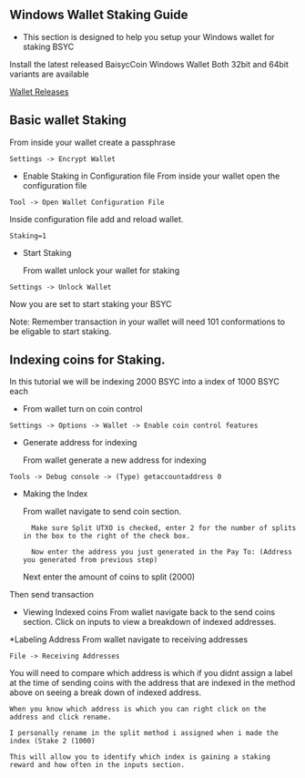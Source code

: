 ## Windows Wallet Staking Guide
* This section is designed to help you setup your Windows wallet for staking BSYC

Install the latest released BaisycCoin Windows Wallet
Both 32bit and 64bit variants are available

[Wallet Releases](https://github.com/bsycum-network/bsyc/releases)

## Basic wallet Staking
From inside your wallet create a passphrase
```
Settings -> Encrypt Wallet
```

* Enable Staking in Configuration file
	From inside your wallet open the configuration file
```
Tool -> Open Wallet Configuration File
```

Inside configuration file add and reload wallet.
```
Staking=1
```

* Start Staking

	From wallet unlock your wallet for staking
```
Settings -> Unlock Wallet
```

Now you are set to start staking your BSYC

Note: Remember transaction in your wallet will need 101 conformations to be eligable to start staking.




## Indexing coins for Staking.

In this tutorial we will be indexing 2000 BSYC into a index of 1000 BSYC each

* From wallet turn on coin control

```
Settings -> Options -> Wallet -> Enable coin control features
```

* Generate address for indexing

	From wallet generate a new address for indexing

```
Tools -> Debug console -> (Type) getaccountaddress 0
```

* Making the Index

	From wallet navigate to send coin section.

		Make sure Split UTXO is checked, enter 2 for the number of splits in the box to the right of the check box.

		Now enter the address you just generated in the Pay To: (Address you generated from previous step)

	Next enter the amount of coins to split (2000)

Then send transaction

* Viewing Indexed coins
	From wallet navigate back to the send coins section.
		Click on inputs to view a breakdown of indexed addresses.

*Labeling Address
	From wallet navigate to receiving addresses

```
File -> Receiving Addresses
```

You will need to compare which address is which if you didnt assign a label at the time of sending coins with the address that are indexed in the method above on seeing a break down of indexed address.

	When you know which address is which you can right click on the address and click rename.

	I personally rename in the split method i assigned when i made the index (Stake 2 (1000)

	This will allow you to identify which index is gaining a staking reward and how often in the inputs section.
